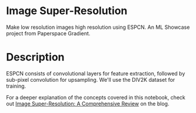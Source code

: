 # Image Super-Resolution
Make low resolution images high resolution using ESPCN. An ML Showcase project from Paperspace Gradient.

# Description
<p>ESPCN consists of convolutional layers for feature extraction, followed by sub-pixel convolution for upsampling. We'll use the DIV2K dataset for training.</p><p>For a deeper explanation of the concepts covered in this notebook, check out <a href="https://blog.paperspace.com/image-super-resolution/">Image Super-Resolution: A Comprehensive Review</a> on the blog. </p>

